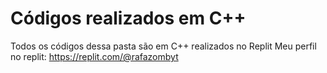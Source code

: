# Códigos realizados em C++
Todos os códigos dessa pasta são em C++ realizados no Replit
Meu perfil no replit:
https://replit.com/@rafazombyt
